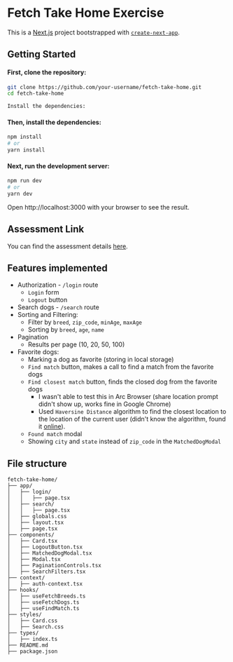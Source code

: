 # Fetch Take Home Exercise

This is a [Next.js](https://nextjs.org) project bootstrapped with [`create-next-app`](https://nextjs.org/docs/app/api-reference/cli/create-next-app).

## Getting Started

#### First, clone the repository:

```bash
git clone https://github.com/your-username/fetch-take-home.git
cd fetch-take-home

Install the dependencies:
```

#### Then, install the dependencies:

```bash
npm install
# or
yarn install
```

#### Next, run the development server:

```bash
npm run dev
# or
yarn dev
```

Open http://localhost:3000 with your browser to see the result.

## Assessment Link

You can find the assessment details [here](https://frontend-take-home.fetch.com/).

## Features implemented
- Authorization - `/login` route
  - `Login` form
  - `Logout` button
- Search dogs - `/search` route
- Sorting and Filtering:
  - Filter by `breed`, `zip_code`, `minAge`, `maxAge`
  - Sorting by `breed`, `age`, `name`
- Pagination
  - Results per page (10, 20, 50, 100)
- Favorite dogs:
  - Marking a dog as favorite (storing in local storage)
  - `Find match` button, makes a call to find a match from the favorite dogs
  - `Find closest match` button, finds the closed dog from the favorite dogs
    - I wasn't able to test this in Arc Browser (share location prompt didn't show up, works fine in Google Chrome)
    - Used `Haversine Distance` algorithm to find the closest location to the location of the current user (didn't know the algorithm, found it [online](https://www.geeksforgeeks.org/haversine-formula-to-find-distance-between-two-points-on-a-sphere/)).
  - `Found match` modal
  - Showing `city` and `state` instead of `zip_code` in the `MatchedDogModal`


## File structure

```
fetch-take-home/
├── app/
│   ├── login/
│   │   ├── page.tsx
│   ├── search/
│   │   ├── page.tsx
│   ├── globals.css
│   ├── layout.tsx
│   ├── page.tsx
├── components/
│   ├── Card.tsx
│   ├── LogoutButton.tsx
│   ├── MatchedDogModal.tsx
│   ├── Modal.tsx
│   ├── PaginationControls.tsx
│   ├── SearchFilters.tsx
├── context/
│   ├── auth-context.tsx
├── hooks/
│   ├── useFetchBreeds.ts
│   ├── useFetchDogs.ts
│   ├── useFindMatch.ts
├── styles/
│   ├── Card.css
│   ├── Search.css
├── types/
│   ├── index.ts
├── README.md
├── package.json
```
